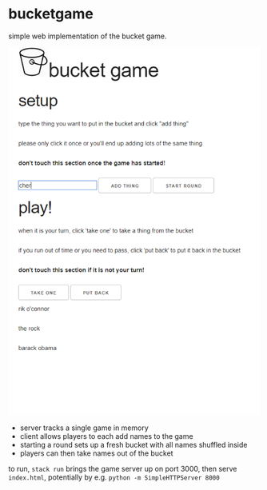 # bucketgame

simple web implementation of the bucket game.

![preview](preview.png)

- server tracks a single game in memory
- client allows players to each add names to the game
- starting a round sets up a fresh bucket with all names shuffled inside
- players can then take names out of the bucket

to run, `stack run` brings the game server up on port 3000, then serve `index.html`, potentially by e.g. `python -m SimpleHTTPServer 8000`
